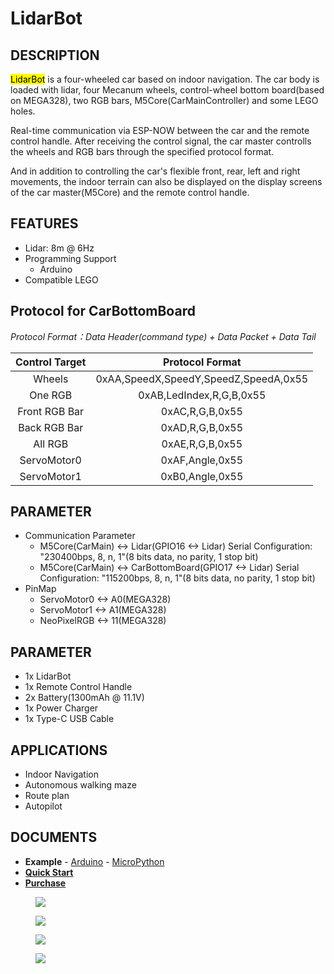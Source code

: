 # LidarBot

## DESCRIPTION

<mark>LidarBot</mark> is a four-wheeled car based on indoor navigation. The car body is loaded with lidar, four Mecanum wheels, control-wheel bottom board(based on MEGA328), two RGB bars, M5Core(CarMainController) and some LEGO holes.

Real-time communication via ESP-NOW between the car and the remote control handle. After receiving the control signal, the car master controlls the wheels and RGB bars through the specified protocol format.

And in addition to controlling the car's flexible front, rear, left and right movements, the indoor terrain can also be displayed on the display screens of the car master(M5Core) and the remote control handle.

## FEATURES

- Lidar: 8m @ 6Hz
- Programming Support
   + Arduino
- Compatible LEGO

## Protocol for CarBottomBoard

*Protocol Format：Data Header(command type) + Data Packet + Data Tail*

| Control Target          | Protocol Format                               |
| :-------------:  |:------------------------------------: |
| Wheels          | 0xAA,SpeedX,SpeedY,SpeedZ,SpeedA,0x55 |
| One RGB       | 0xAB,LedIndex,R,G,B,0x55              |
| Front RGB Bar    | 0xAC,R,G,B,0x55                       |
| Back RGB Bar    | 0xAD,R,G,B,0x55                       |
| All RGB       | 0xAE,R,G,B,0x55                       |
| ServoMotor0        | 0xAF,Angle,0x55                       |
| ServoMotor1        | 0xB0,Angle,0x55                       |

## PARAMETER

- Communication Parameter
    - M5Core(CarMain) <-> Lidar(GPIO16 <-> Lidar)
    Serial Configuration: "230400bps, 8, n, 1"(8 bits data, no parity, 1 stop bit)
    - M5Core(CarMain) <-> CarBottomBoard(GPIO17 <-> Lidar)
    Serial Configuration: "115200bps, 8, n, 1"(8 bits data, no parity, 1 stop bit)
- PinMap
    - ServoMotor0 <-> A0(MEGA328)
    - ServoMotor1 <-> A1(MEGA328)
    - NeoPixelRGB <-> 11(MEGA328)

## PARAMETER

- 1x LidarBot
- 1x Remote Control Handle
- 2x Battery(1300mAh @ 11.1V)
- 1x Power Charger
- 1x Type-C USB Cable

## APPLICATIONS

- Indoor Navigation
- Autonomous walking maze
- Route plan
- Autopilot

## DOCUMENTS
- **Example** - [Arduino](https://github.com/m5stack/Applications-LidarBot/tree/master/LidarBot/Example) - [MicroPython]()
- **[Quick Start](zh_CN/file_to_display_null)**
- **[Purchase](https://www.aliexpress.com/store/product/M5Stack-New-Lidar-Bot-Mini-Car-Lidar-8m-6Hz-McNamm-Wheels-NeoPixel-LED-Bar-with-ESP32/3226069_32951134988.html?spm=a2g1y.12024536.productList_5885013.subject_7)**

<figure>
    <img src="assets/img/product_pics/applications/lidarbot_1.jpg">
</figure>

<figure>
    <img src="assets/img/product_pics/applications/lidarbot_2.jpg">
</figure>

<figure>
    <img src="assets/img/product_pics/applications/lidarbot_3.jpg">
</figure>

<figure>
    <img src="assets/img/product_pics/applications/lidarbot_4.jpg">
</figure>
